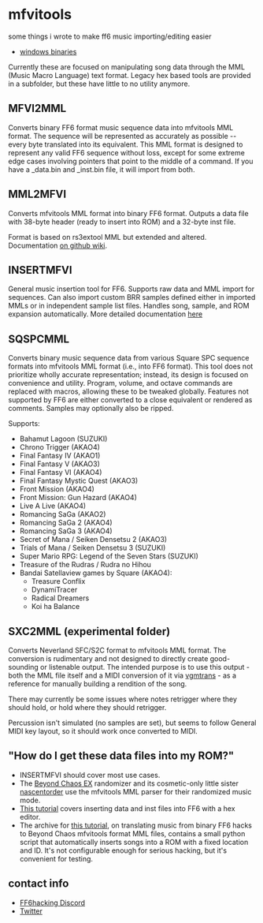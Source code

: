 # mfvitools
some things i wrote to make ff6 music importing/editing easier  
* [windows binaries](https://github.com/emberling/mfvitools/releases)

Currently these are focused on manipulating song data through the MML (Music Macro Language) text format. Legacy hex based tools are provided in a subfolder, but these have little to no utility anymore.

## MFVI2MML

Converts binary FF6 format music sequence data into mfvitools MML format. The sequence will be represented as accurately as possible -- every byte translated into its equivalent. This MML format is designed to represent any valid FF6 sequence without loss, except for some extreme edge cases involving pointers that point to the middle of a command. If you have a _data.bin and _inst.bin file, it will import from both.

## MML2MFVI

Converts mfvitools MML format into binary FF6 format. Outputs a data file with 38-byte header (ready to insert into ROM) and a 32-byte inst file.

Format is based on rs3extool MML but extended and altered. Documentation [on github wiki](https://github.com/emberling/mfvitools/wiki/).

## INSERTMFVI

General music insertion tool for FF6. Supports raw data and MML import for sequences. Can also import custom BRR samples defined either in imported MMLs or in independent sample list files. Handles song, sample, and ROM expansion automatically. More detailed documentation [here](https://github.com/emberling/mfvitools/wiki/insertmfvi)

## SQSPCMML

Converts binary music sequence data from various Square SPC sequence formats into mfvitools MML format (i.e., into FF6 format). This tool does not prioritize wholly accurate representation; instead, its design is focused on convenience and utility. Program, volume, and octave commands are replaced with macros, allowing these to be tweaked globally. Features not supported by FF6 are either converted to a close equivalent or rendered as comments. Samples may optionally also be ripped.

Supports:
* Bahamut Lagoon (SUZUKI)
* Chrono Trigger (AKAO4)
* Final Fantasy IV (AKAO1)
* Final Fantasy V (AKAO3)
* Final Fantasy VI (AKAO4)
* Final Fantasy Mystic Quest (AKAO3)
* Front Mission (AKAO4)
* Front Mission: Gun Hazard (AKAO4)
* Live A Live (AKAO4)
* Romancing SaGa (AKAO2)
* Romancing SaGa 2 (AKAO4)
* Romancing SaGa 3 (AKAO4)
* Secret of Mana / Seiken Densetsu 2 (AKAO3)
* Trials of Mana / Seiken Densetsu 3 (SUZUKI)
* Super Mario RPG: Legend of the Seven Stars (SUZUKI)
* Treasure of the Rudras / Rudra no Hihou
* Bandai Satellaview games by Square (AKAO4):
  * Treasure Conflix
  * DynamiTracer
  * Radical Dreamers
  * Koi ha Balance

## SXC2MML (experimental folder)

Converts Neverland SFC/S2C format to mfvitools MML format. The conversion is rudimentary and not designed to directly create good-sounding or listenable output. The intended purpose is to use this output - both the MML file itself and a MIDI conversion of it via [vgmtrans](https://github.com/vgmtrans/vgmtrans) - as a reference for manually building a rendition of the song.

There may currently be some issues where notes retrigger where they should hold, or hold where they should retrigger.

Percussion isn't simulated (no samples are set), but seems to follow General MIDI key layout, so it should work once converted to MIDI.

## "How do I get these data files into my ROM?"

* INSERTMFVI should cover most use cases.
* The [Beyond Chaos EX](https://github.com/subtractionsoup/beyondchaos/releases) randomizer and its cosmetic-only little sister [nascentorder](https://github.com/emberling/nascentorder) use the mfvitools MML parser for their randomized music mode.
* [This tutorial](https://www.ff6hacking.com/forums/thread-2584.html) covers inserting data and inst files into FF6 with a hex editor.
* The archive for [this tutorial](https://www.ff6hacking.com/forums/thread-3922.html), on translating music from binary FF6 hacks to Beyond Chaos mfvitools format MML files, contains a small python script that automatically inserts songs into a ROM with a fixed location and ID. It's not configurable enough for serious hacking, but it's convenient for testing.

## contact info
* [FF6hacking Discord](https://discord.gg/FFAHavK)
* [Twitter](https://twitter.com/jen_imago)
